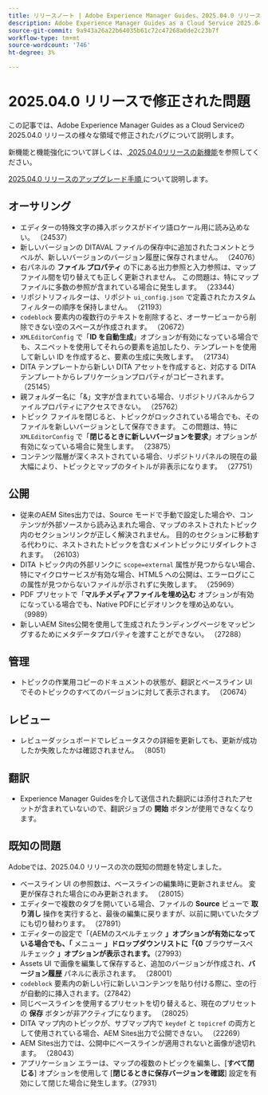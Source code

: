 ```yaml
---
title: リリースノート | Adobe Experience Manager Guides、2025.04.0 リリースの問題を修正しました
description: Adobe Experience Manager Guides as a Cloud Service 2025.04.0 リリースのバグ修正について説明します。
source-git-commit: 9a943a26a22b64035b61c72c47268a0de2c23b7f
workflow-type: tm+mt
source-wordcount: '746'
ht-degree: 3%

---
```


# 2025.04.0 リリースで修正された問題

この記事では、Adobe Experience Manager Guides as a Cloud Serviceの 2025.04.0 リリースの様々な領域で修正されたバグについて説明します。

新機能と機能強化について詳しくは、[ 2025.04.0リリースの新機能](whats-new-2025-04-0.md)を参照してください。

[2025.04.0 リリースのアップグレード手順 ](upgrade-instructions-2025-04-0.md) について説明します。

## オーサリング

- エディターの特殊文字の挿入ボックスがドイツ語ロケール用に読み込めない。 （24537）
- 新しいバージョンの DITAVAL ファイルの保存中に追加されたコメントとラベルが、新しいバージョンのバージョン履歴に保存されません。 （24076）
- 右パネルの **ファイル プロパティ** の下にある出力参照と入力参照は、マップ ファイル間を切り替えても正しく更新されません。 この問題は、特にマップ ファイルに多数の参照が含まれている場合に発生します。 （23344）
- リポジトリフィルターは、リポジト `ui_config.json` で定義されたカスタムフィルターの順序を保持しません。 （21193）
- `codeblock` 要素内の複数行のテキストを削除すると、オーサービューから削除できない空のスペースが作成されます。 （20672）
- `XMLEditorConfig` で「**ID を自動生成**」オプションが有効になっている場合でも、スニペットを使用してそれらの要素を追加したり、テンプレートを使用して新しい ID を作成すると、要素の生成に失敗します。 （21734）
- DITA テンプレートから新しい DITA アセットを作成すると、対応する DITA テンプレートからレプリケーションプロパティがコピーされます。 （25145）
- 親フォルダー名に「&amp;」文字が含まれている場合、リポジトリパネルからファイルプロパティにアクセスできない。 （25762）
- トピック ファイルを閉じると、トピックがロックされている場合でも、そのファイルを新しいバージョンとして保存できます。 この問題は、特に `XMLEditorConfig` で「**閉じるときに新しいバージョンを要求**」オプションが有効になっている場合に発生します。 （23875）
- コンテンツ階層が深くネストされている場合、リポジトリパネルの現在の最大幅により、トピックとマップのタイトルが非表示になります。 （27751）

## 公開

- 従来のAEM Sites出力では、Source モードで手動で設定した場合や、コンテンツが外部ソースから読み込まれた場合、マップのネストされたトピック内のセクションリンクが正しく解決されません。 目的のセクションに移動する代わりに、ネストされたトピックを含むメイントピックにリダイレクトされます。 （26103）
- DITA トピック内の外部リンクに `scope=external` 属性が見つからない場合、特にマイクロサービスが有効な場合、HTML5 への公開は、エラーログにこの属性が見つからないファイルが示されずに失敗します。 （25969）
- PDF プリセットで「**マルチメディアファイルを埋め込む** オプションが有効になっている場合でも、Native PDFにビデオリンクを埋め込めない。 （9989）
- 新しいAEM Sites公開を使用して生成されたランディングページをマッピングするためにメタデータプロパティを渡すことができない。 （27288）

## 管理

- トピックの作業用コピーのドキュメントの状態が、翻訳とベースライン UI でそのトピックのすべてのバージョンに対して表示されます。 （20674）


## レビュー

- レビューダッシュボードでレビュータスクの詳細を更新しても、更新が成功したか失敗したかは確認されません。 （8051）

## 翻訳

- Experience Manager Guidesを介して送信された翻訳には添付されたアセットが含まれていないので、翻訳ジョブの **開始** ボタンが使用できなくなります。

## 既知の問題

Adobeでは、2025.04.0 リリースの次の既知の問題を特定しました。

- ベースライン UI の参照数は、ベースラインの編集時に更新されません。 変更が保存された場合にのみ更新されます。 （28015）
- エディターで複数のタブを開いている場合、ファイルの **Source** ビューで **取り消し** 操作を実行すると、最後の編集に戻りますが、以前に開いていたタブにも切り替わります。 （27891）
- エディターの設定で「&lbrace;AEMのスペルチェック **」オプションが有効になっている場合でも、「** メニュー **」ドロップダウンリストに「&lbrace;0** ブラウザースペルチェック **」オプションが表示されます。**（27993）
- Assets UI で画像を編集して保存すると、追加のバージョンが作成され、**バージョン履歴** パネルに表示されます。 （28001）
- `codeblock` 要素内の新しい行に新しいコンテンツを貼り付ける際に、空の行が自動的に挿入されます。（27842）
- 同じベースラインを使用するプリセットを切り替えると、現在のプリセットの **保存** ボタンが非アクティブになります。 （28025）
- DITA マップ内のトピックが、サブマップ内で `keydef` と `topicref` の両方として使用されている場合、AEM Sites出力で公開できない。 （22269）
- AEM Sites出力では、公開中にベースラインが適用されないと画像が途切れます。 （28043）
- アプリケーション エラーは、マップの複数のトピックを編集し、[**すべて閉じる**] オプションを使用して [**閉じるときに保存バージョンを確認**] 設定を有効にして閉じた場合に発生します。（27931）







